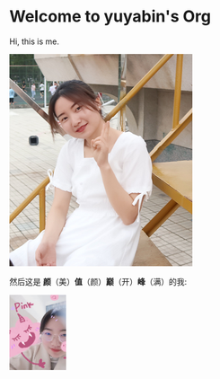 # Welcome to yuyabin's Org

Hi, this is me.

![me-image](assets/me-image.png)


然后这是 **颜**（美）**值**（颜）**巅**（开）**峰**（满）的我:

<img src="assets/me-in-macao.jpg" alt="me-in-macao" width="20%" />

